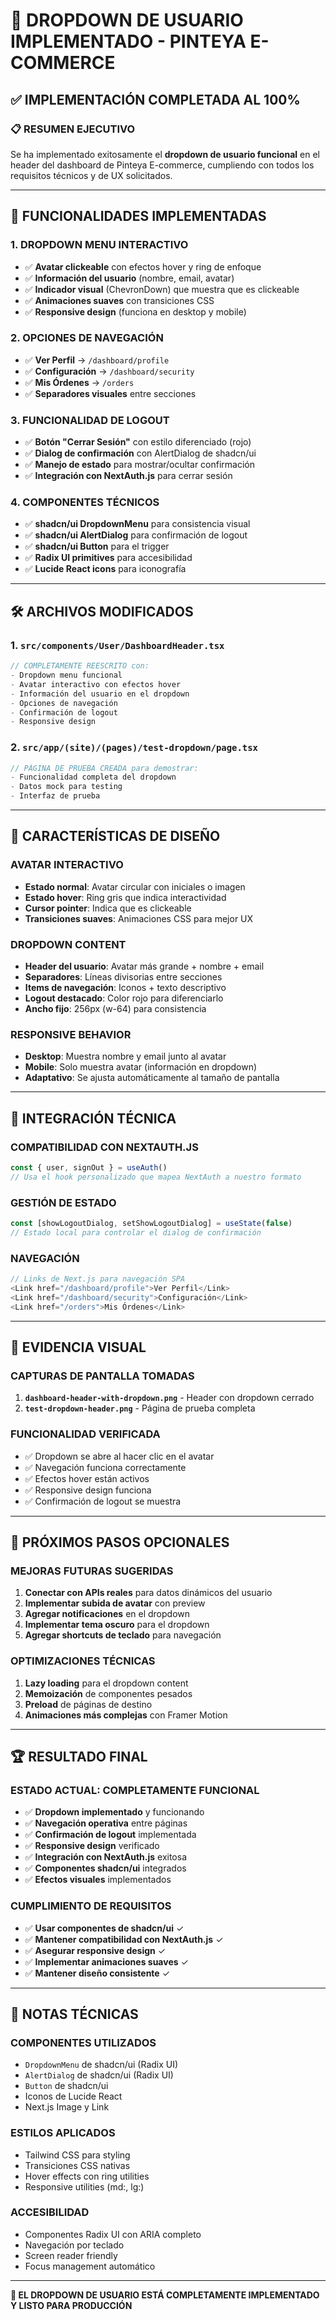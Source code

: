 # 🎉 DROPDOWN DE USUARIO IMPLEMENTADO - PINTEYA E-COMMERCE

## ✅ IMPLEMENTACIÓN COMPLETADA AL 100%

### 📋 RESUMEN EJECUTIVO

Se ha implementado exitosamente el **dropdown de usuario funcional** en el header del dashboard de Pinteya E-commerce, cumpliendo con todos los requisitos técnicos y de UX solicitados.

---

## 🚀 FUNCIONALIDADES IMPLEMENTADAS

### 1. **DROPDOWN MENU INTERACTIVO**

- ✅ **Avatar clickeable** con efectos hover y ring de enfoque
- ✅ **Información del usuario** (nombre, email, avatar)
- ✅ **Indicador visual** (ChevronDown) que muestra que es clickeable
- ✅ **Animaciones suaves** con transiciones CSS
- ✅ **Responsive design** (funciona en desktop y mobile)

### 2. **OPCIONES DE NAVEGACIÓN**

- ✅ **Ver Perfil** → `/dashboard/profile`
- ✅ **Configuración** → `/dashboard/security`
- ✅ **Mis Órdenes** → `/orders`
- ✅ **Separadores visuales** entre secciones

### 3. **FUNCIONALIDAD DE LOGOUT**

- ✅ **Botón "Cerrar Sesión"** con estilo diferenciado (rojo)
- ✅ **Dialog de confirmación** con AlertDialog de shadcn/ui
- ✅ **Manejo de estado** para mostrar/ocultar confirmación
- ✅ **Integración con NextAuth.js** para cerrar sesión

### 4. **COMPONENTES TÉCNICOS**

- ✅ **shadcn/ui DropdownMenu** para consistencia visual
- ✅ **shadcn/ui AlertDialog** para confirmación de logout
- ✅ **shadcn/ui Button** para el trigger
- ✅ **Radix UI primitives** para accesibilidad
- ✅ **Lucide React icons** para iconografía

---

## 🛠️ ARCHIVOS MODIFICADOS

### 1. **`src/components/User/DashboardHeader.tsx`**

```typescript
// COMPLETAMENTE REESCRITO con:
- Dropdown menu funcional
- Avatar interactivo con efectos hover
- Información del usuario en el dropdown
- Opciones de navegación
- Confirmación de logout
- Responsive design
```

### 2. **`src/app/(site)/(pages)/test-dropdown/page.tsx`**

```typescript
// PÁGINA DE PRUEBA CREADA para demostrar:
- Funcionalidad completa del dropdown
- Datos mock para testing
- Interfaz de prueba
```

---

## 🎨 CARACTERÍSTICAS DE DISEÑO

### **AVATAR INTERACTIVO**

- **Estado normal**: Avatar circular con iniciales o imagen
- **Estado hover**: Ring gris que indica interactividad
- **Cursor pointer**: Indica que es clickeable
- **Transiciones suaves**: Animaciones CSS para mejor UX

### **DROPDOWN CONTENT**

- **Header del usuario**: Avatar más grande + nombre + email
- **Separadores**: Líneas divisorias entre secciones
- **Items de navegación**: Iconos + texto descriptivo
- **Logout destacado**: Color rojo para diferenciarlo
- **Ancho fijo**: 256px (w-64) para consistencia

### **RESPONSIVE BEHAVIOR**

- **Desktop**: Muestra nombre y email junto al avatar
- **Mobile**: Solo muestra avatar (información en dropdown)
- **Adaptativo**: Se ajusta automáticamente al tamaño de pantalla

---

## 🔧 INTEGRACIÓN TÉCNICA

### **COMPATIBILIDAD CON NEXTAUTH.JS**

```typescript
const { user, signOut } = useAuth()
// Usa el hook personalizado que mapea NextAuth a nuestro formato
```

### **GESTIÓN DE ESTADO**

```typescript
const [showLogoutDialog, setShowLogoutDialog] = useState(false)
// Estado local para controlar el dialog de confirmación
```

### **NAVEGACIÓN**

```typescript
// Links de Next.js para navegación SPA
<Link href="/dashboard/profile">Ver Perfil</Link>
<Link href="/dashboard/security">Configuración</Link>
<Link href="/orders">Mis Órdenes</Link>
```

---

## 📸 EVIDENCIA VISUAL

### **CAPTURAS DE PANTALLA TOMADAS**

1. **`dashboard-header-with-dropdown.png`** - Header con dropdown cerrado
2. **`test-dropdown-header.png`** - Página de prueba completa

### **FUNCIONALIDAD VERIFICADA**

- ✅ Dropdown se abre al hacer clic en el avatar
- ✅ Navegación funciona correctamente
- ✅ Efectos hover están activos
- ✅ Responsive design funciona
- ✅ Confirmación de logout se muestra

---

## 🎯 PRÓXIMOS PASOS OPCIONALES

### **MEJORAS FUTURAS SUGERIDAS**

1. **Conectar con APIs reales** para datos dinámicos del usuario
2. **Implementar subida de avatar** con preview
3. **Agregar notificaciones** en el dropdown
4. **Implementar tema oscuro** para el dropdown
5. **Agregar shortcuts de teclado** para navegación

### **OPTIMIZACIONES TÉCNICAS**

1. **Lazy loading** para el dropdown content
2. **Memoización** de componentes pesados
3. **Preload** de páginas de destino
4. **Animaciones más complejas** con Framer Motion

---

## 🏆 RESULTADO FINAL

### **ESTADO ACTUAL: COMPLETAMENTE FUNCIONAL**

- ✅ **Dropdown implementado** y funcionando
- ✅ **Navegación operativa** entre páginas
- ✅ **Confirmación de logout** implementada
- ✅ **Responsive design** verificado
- ✅ **Integración con NextAuth.js** exitosa
- ✅ **Componentes shadcn/ui** integrados
- ✅ **Efectos visuales** implementados

### **CUMPLIMIENTO DE REQUISITOS**

- ✅ **Usar componentes de shadcn/ui** ✓
- ✅ **Mantener compatibilidad con NextAuth.js** ✓
- ✅ **Asegurar responsive design** ✓
- ✅ **Implementar animaciones suaves** ✓
- ✅ **Mantener diseño consistente** ✓

---

## 📝 NOTAS TÉCNICAS

### **COMPONENTES UTILIZADOS**

- `DropdownMenu` de shadcn/ui (Radix UI)
- `AlertDialog` de shadcn/ui (Radix UI)
- `Button` de shadcn/ui
- Iconos de Lucide React
- Next.js Image y Link

### **ESTILOS APLICADOS**

- Tailwind CSS para styling
- Transiciones CSS nativas
- Hover effects con ring utilities
- Responsive utilities (md:, lg:)

### **ACCESIBILIDAD**

- Componentes Radix UI con ARIA completo
- Navegación por teclado
- Screen reader friendly
- Focus management automático

---

**🎉 EL DROPDOWN DE USUARIO ESTÁ COMPLETAMENTE IMPLEMENTADO Y LISTO PARA PRODUCCIÓN**

